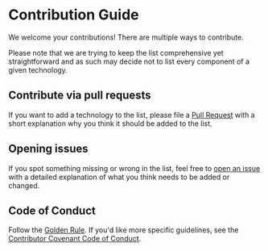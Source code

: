 # Contribution Guide

We welcome your contributions! There are multiple ways to contribute.

Please note that we are trying to keep the list comprehensive yet straightforward and as such may decide not to list every component of a given technology.

## Contribute via pull requests

If you want to add a technology to the list, please file a [Pull Request][PR] with a short explanation why you think it should be added to the list.

## Opening issues

If you spot something missing or wrong in the list, feel free to [open an issue][IS] with a detailed explanation of what you think needs to be added or changed.

## Code of Conduct

Follow the [Golden Rule](https://en.wikipedia.org/wiki/Golden_Rule). If you'd
like more specific guidelines, see the [Contributor Covenant Code of Conduct][COC].

[COC]: https://www.contributor-covenant.org/version/1/4/code-of-conduct/
[IS]: https://github.com/oracle/free/issues
[PR]: https://github.com/oracle/free/pulls

